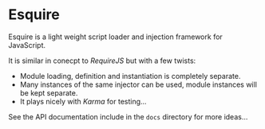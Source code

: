 Esquire
=======

Esquire is a light weight script loader and injection framework for JavaScript.

It is similar in conecpt to _RequireJS_ but with a few twists:

* Module loading, definition and instantiation is completely separate.
* Many instances of the same injector can be used, module instances will be
  kept separate.
* It plays nicely with _Karma_ for testing...

See the API documentation include in the `docs` directory for more ideas...
